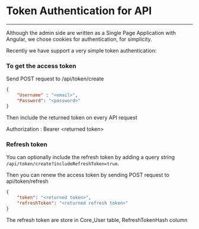 # Token Authentication for API

---

Although the admin side are written as a Single Page Application with Angular, we chose cookies for authentication, for simplicity.

Recently we have support a very simple token authentication:

### To get the access token

Send POST request to /api/token/create

```json
{
    "Username" : "<email>",
    "Password": "<password>"
}
```
Then include the returned token on every API request

Authorization : Bearer \<returned token>

### Refresh token

You can optionally include the refresh token by adding a query string `/api/token/create?includeRefreshToken=true`.

Then you can renew the access token by sending POST request to api/token/refresh

```json
{
    "token": "<returned token>",
    "refreshToken": "<returned refresh token>"
}
```

The refresh token are store in Core_User table, RefreshTokenHash column